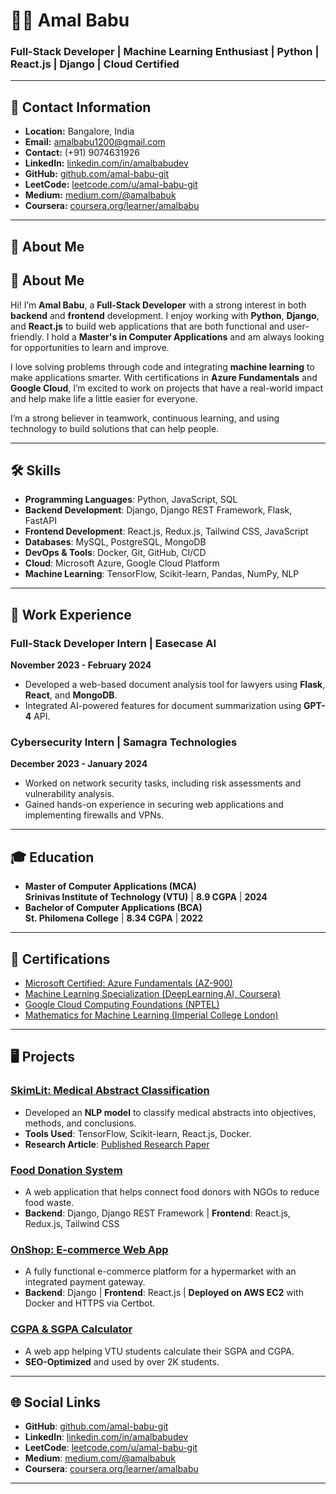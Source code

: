 # 👨‍💻 Amal Babu

### Full-Stack Developer | Machine Learning Enthusiast | Python | React.js | Django | Cloud Certified

---

## 📍 Contact Information

- **Location:** Bangalore, India
- **Email:** [amalbabu1200@gmail.com](mailto:amalbabu1200@gmail.com)  
- **Contact:** (+91) 9074631926  
- **LinkedIn:** [linkedin.com/in/amalbabudev](https://www.linkedin.com/in/amalbabudev/)  
- **GitHub:** [github.com/amal-babu-git](https://github.com/amal-babu-git)  
- **LeetCode:** [leetcode.com/u/amal-babu-git](https://leetcode.com/u/amal-babu-git/)  
- **Medium:** [medium.com/@amalbabuk](https://medium.com/@amalbabuk)  
- **Coursera:** [coursera.org/learner/amalbabu](https://www.coursera.org/learner/amalbabu)

---

## 🚀 About Me

## 🚀 About Me

Hi! I’m **Amal Babu**, a **Full-Stack Developer** with a strong interest in both **backend** and **frontend** development. I enjoy working with **Python**, **Django**, and **React.js** to build web applications that are both functional and user-friendly. I hold a **Master's in Computer Applications** and am always looking for opportunities to learn and improve.

I love solving problems through code and integrating **machine learning** to make applications smarter. With certifications in **Azure Fundamentals** and **Google Cloud**, I’m excited to work on projects that have a real-world impact and help make life a little easier for everyone.

I’m a strong believer in teamwork, continuous learning, and using technology to build solutions that can help people.

---

## 🛠️ Skills

- **Programming Languages**: Python, JavaScript, SQL  
- **Backend Development**: Django, Django REST Framework, Flask, FastAPI  
- **Frontend Development**: React.js, Redux.js, Tailwind CSS, JavaScript  
- **Databases**: MySQL, PostgreSQL, MongoDB  
- **DevOps & Tools**: Docker, Git, GitHub, CI/CD  
- **Cloud**: Microsoft Azure, Google Cloud Platform  
- **Machine Learning**: TensorFlow, Scikit-learn, Pandas, NumPy, NLP  

---

## 💼 Work Experience

### Full-Stack Developer Intern | Easecase AI  
**November 2023 - February 2024**  
- Developed a web-based document analysis tool for lawyers using **Flask**, **React**, and **MongoDB**.  
- Integrated AI-powered features for document summarization using **GPT-4** API.

### Cybersecurity Intern | Samagra Technologies  
**December 2023 - January 2024**  
- Worked on network security tasks, including risk assessments and vulnerability analysis.  
- Gained hands-on experience in securing web applications and implementing firewalls and VPNs.

---

## 🎓 Education

- **Master of Computer Applications (MCA)**  
  **Srinivas Institute of Technology (VTU)** | **8.9 CGPA** | **2024**  
- **Bachelor of Computer Applications (BCA)**  
  **St. Philomena College** | **8.34 CGPA** | **2022**

---

## 🌟 Certifications

- [Microsoft Certified: Azure Fundamentals (AZ-900)](https://www.credly.com/badges/e6115f54-1354-4f71-a0a7-07615762b6fd/linked_in_profile)  
- [Machine Learning Specialization (DeepLearning.AI, Coursera)](https://www.coursera.org/account/accomplishments/specialization/HYGYCXYPBVND?utm_source=link&utm_medium=certificate&utm_content=cert_image&utm_campaign=sharing_cta&utm_product=s12n)  
- [Google Cloud Computing Foundations (NPTEL)](https://archive.nptel.ac.in/content/noc/NOC23/SEM2/Ecertificates/106/noc23-cs90/Course/NPTEL23CS90S84140058020285070.pdf)  
- [Mathematics for Machine Learning (Imperial College London)](https://www.coursera.org/account/accomplishments/specialization/23Q6S6A6VZRL)

---

## 🖥️ Projects

### [SkimLit: Medical Abstract Classification](https://github.com/amal-babu-git)  
- Developed an **NLP model** to classify medical abstracts into objectives, methods, and conclusions.  
- **Tools Used**: TensorFlow, Scikit-learn, React.js, Docker.  
- **Research Article**: [Published Research Paper](https://www.ijrar.org/papers/IJRAR1DUP049.pdf)

### [Food Donation System](https://github.com/amal-babu-git/food-donation-system)  
- A web application that helps connect food donors with NGOs to reduce food waste.  
- **Backend**: Django, Django REST Framework | **Frontend**: React.js, Redux.js, Tailwind CSS

### [OnShop: E-commerce Web App](https://onshopweb.web.app/)  
- A fully functional e-commerce platform for a hypermarket with an integrated payment gateway.  
- **Backend**: Django | **Frontend**: React.js | **Deployed on AWS EC2** with Docker and HTTPS via Certbot.

### [CGPA & SGPA Calculator](https://cgpa-sgpa.web.app/)  
- A web app helping VTU students calculate their SGPA and CGPA.  
- **SEO-Optimized** and used by over 2K students.

---

## 🌐 Social Links

- **GitHub**: [github.com/amal-babu-git](https://github.com/amal-babu-git)  
- **LinkedIn**: [linkedin.com/in/amalbabudev](https://www.linkedin.com/in/amalbabudev/)  
- **LeetCode**: [leetcode.com/u/amal-babu-git](https://leetcode.com/u/amal-babu-git/)  
- **Medium**: [medium.com/@amalbabuk](https://medium.com/@amalbabuk)  
- **Coursera**: [coursera.org/learner/amalbabu](https://www.coursera.org/learner/amalbabu)

---
